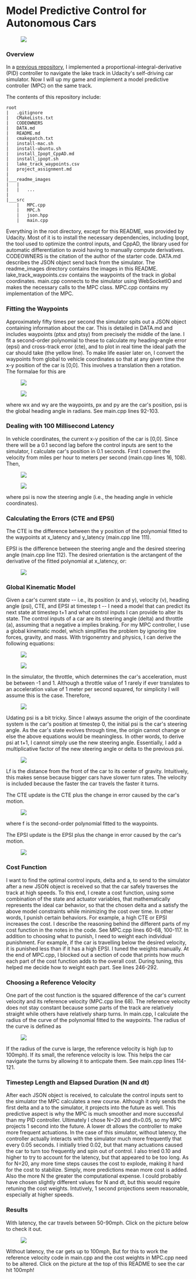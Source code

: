 # Model Predictive Control for Autonomous Cars
<figure>
  <a href="https://www.youtube.com/watch?v=psoxAdS4UHk&feature=youtu.be">
  <img src="readme_images/top100.png"/>
</figure>
</a>
 <p></p>

### Overview
In a [previous repository](https://github.com/sathomas2/CarND-PID-Control-Project), I implemented a proportional-integral-derivative (PID) controller to navigate the lake track in Udacity's self-driving car simulator. Now I will up my game and implement a model predictive controller (MPC) on the same track.

The contents of this repository include:
```
root
|   .gitignore
|   CMakeLists.txt
|   CODEOWNERS
|   DATA.md
|   README.md
|   cmakepatch.txt
|   install-mac.sh
|   install-ubuntu.sh
|   install_Ipopt_CppAD.md
|   install_ipopt.sh
|   lake_track_waypoints.csv
|   project_assignment.md
|
|___readme_images
|   |   
|   |   ...
|   
|___src
    |   MPC.cpp
    |   MPC.h
    |   json.hpp
    |   main.cpp
```
Everything in the root directory, except for this README, was provided by Udacity. Most of it is to install the necessary dependencies, including Ipopt, the tool used to optimize the control inputs, and CppAD, the library used for automatic differentiation to avoid having to manually compute derivatives. CODEOWNERS is the citation of the author of the starter code. DATA.md describes the JSON object send back from the simulator. The readme_images directory contains the images in this README. lake_track_waypoints.csv contains the waypoints of the track in global coordinates. main.cpp connects to the simulator using WebSocketIO and makes the necessary calls to the MPC class. MPC.cpp contains my implementation of the MPC.

### Fitting the Waypoints
Approximately fifty times per second the simulator spits out a JSON object containing information about the car. This is detailed in DATA.md and includes waypoints (ptsx and ptsy) from precisely the middle of the lane. I fit a second-order polynomial to these to calculate my heading-angle error (epsi) and cross-track error (cte), and to plot in real time the ideal path the car should take (the yellow line). To make life easier later on, I convert the waypoints from global to vehicle coordinates so that at any given time the x-y position of the car is [0,0]. This involves a translation then a rotation. The formalae for this are
<figure>
  <img src="readme_images/wayx.png"/>
</figure>
 <p></p>
 <figure>
  <img src="readme_images/wayy.png"/>
</figure>
 <p></p>
where wx and wy are the waypoints, px and py are the car's position, psi is the global heading angle in radians. See main.cpp lines 92-103.

### Dealing with 100 Millisecond Latency
In vehicle coordinates, the current x-y position of the car is [0,0]. Since there will be a 0.1 second lag before the control inputs are sent to the simulator, I calculate car's position in 0.1 seconds. First I convert the velocity from miles per hour to meters per second (main.cpp lines 16, 108). Then,
<figure>
  <img src="readme_images/xlatency.png"/>
</figure>
 <p></p>
 <figure>
  <img src="readme_images/ylatency.png"/>
</figure>
 <p></p>
where psi is now the steering angle (i.e., the heading angle in vehicle coordinates).
 
### Calculating the Errors (CTE and EPSI)
The CTE is the difference between the y position of the polynomial fitted to the waypoints at x_latency and y_latency (main.cpp line 111).

EPSI is the difference between the steering angle and the desired steering angle (main.cpp line 112). The desired orientation is the arctangent of the derivative of the fitted polynomial at x_latency, or:
 <figure>
  <img src="readme_images/psidesired.png"/>
</figure>
 <p></p>
 
### Global Kinematic Model
Given a car's current state -- i.e., its position (x and y), velocity (v), heading angle (psi), CTE, and EPSI at timestep t -- I need a model that can predict its next state at timestep t+1 and what control inputs I can provide to alter its state. The control inputs of a car are its steering angle (delta) and throttle (a), assuming that a negative a implies braking. For my MPC controller, I use a global kinematic model, which simplifies the problem by ignoring tire forces, gravity, and mass. With trigonemtry and physics, I can derive the following equations:
<figure>
  <img src="readme_images/x.png"/>
</figure>
 <p></p>
 <figure>
  <img src="readme_images/y.png"/>
</figure>
 <p></p>
 
In the simulator, the throttle, which determines the car's acceleration, must be between -1 and 1. Although a throttle value of 1 rarely if ever translates to an acceleration value of 1 meter per second squared, for simplicity I will assume this is the case. Therefore,
 <figure>
  <img src="readme_images/v.png"/>
</figure>
 <p></p>
 
Udating psi is a bit tricky. Since I always assume the origin of the coordinate system is the car's position at timestep 0, the initial psi is the car's steering angle. As the car's state evolves through time, the origin cannot change or else the above equations would be meaningless. In other words, to derive psi at t+1, I cannot simply use the new steering angle. Essentially, I add a multiplicative factor of the new steering angle or delta to the previous psi.
 <figure>
  <img src="readme_images/psi.png"/>
</figure>
 <p></p>

Lf is the distance from the front of the car to its center of gravity. Intuitively, this makes sense because bigger cars have slower turn rates. The velocity is included because the faster the car travels the faster it turns.

The CTE update is the CTE plus the change in error caused by the car's motion.
<figure>
  <img src="readme_images/ctet1.png"/>
</figure>
 <p></p>
 where f is the second-order polynomial fitted to the waypoints.
 
 The EPSI update is the EPSI plus the change in error caused by the car's motion.
 <figure>
  <img src="readme_images/espit1.png"/>
</figure>
 <p></p>
 
### Cost Function
I want to find the optimal control inputs, delta and a, to send to the simulator after a new JSON object is received so that the car safely traverses the track at high speeds. To this end, I create a cost function, using some combination of the state and actuator variables, that mathematically represents the ideal car behavior, so that the chosen delta and a satisfy the above model constraints while minimizing the cost over time. In other words, I punish certain behaviors. For example, a high CTE or EPSI increases the cost. I describe the reasoning behind the different parts of my cost function in the notes in the code. See MPC.cpp lines 60-68, 100-117. In addition to choosing what to punish, I need to weight each individual punishment. For example, if the car is travelling below the desired velocity, it is punished less than if it has a high EPSI. I tuned the weights manually. At the end of MPC.cpp, I blocked out a section of code that prints how much each part of the cost function adds to the overall cost. During tuning, this helped me decide how to weight each part. See lines 246-292.

### Choosing a Reference Velocity
One part of the cost function is the squared difference of the car's current velocity and its reference velocity (MPC.cpp line 68). The reference velocity does not stay constant because some parts of the track are relatively straight while others have relatively sharp turns. In main.cpp, I calculate the radius of the curve of the polynomial fitted to the waypoints. The radius of the curve is defined as
 <figure>
  <img src="readme_images/radcurve.png"/>
</figure>
 <p></p>

If the radius of the curve is large, the reference velocity is high (up to 100mph). If its small, the reference velocity is low. This helps the car navigate the turns by allowing it to anticpate them. See main.cpp lines 114-121.

### Timestep Length and Elapsed Duration (N and dt)
After each JSON object is received, to calculate the control inputs sent to the simulator the MPC calculates a new course. Although it only sends the first delta and a to the simulator, it projects into the future as well. This predictive aspect is why the MPC is much smoother and more successful than my PID controller. Ultimately I chose N=20 and dt=0.05, so my MPC projects 1 second into the future. A lower dt allows the controller to make more frequent actuations. In the case of this simulator, without latency, the controller actually interacts with the simulator much more frequently that every 0.05 seconds. I initially tried 0.02, but that many actuations caused the car to turn too frequently and spin out of control. I also tried 0.10 and higher to try to account for the latency, but that appeared to be too long. As for N=20, any more time steps causes the cost to explode, making it hard for the cost to stabilize. Simply, more predictions mean more cost is added. Also the more N the greater the computational expense. I could probably have chosen slightly different values for N and dt, but this would require retuning the cost weights. Intutively, 1 second projections seem reasonable, especially at higher speeds.

### Results
With latency, the car travels between 50-90mph. Click on the picture below to check it out. 
<figure>
  <a href="https://www.youtube.com/watch?v=psoxAdS4UHk&feature=youtu.be">
  <img src="readme_images/withlag.png"/>
</figure>
</a>
 <p></p>

Without latency, the car gets up to 100mph, But for this to work the reference velocity code in main.cpp and the cost weights in MPC.cpp need to be altered. Click on the picture at the top of this README to see the car hit 100mph!

